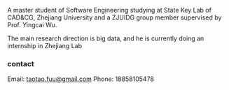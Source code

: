 A master student of Software Engineering studying at State Key Lab of CAD&CG, Zhejiang University and a ZJUIDG group member supervised by Prof. Yingcai Wu.

The main research direction is big data, and he is currently doing an internship in Zhejiang Lab

### contact
Email: taotao.fuu@gmail.com
Phone: 18858105478
